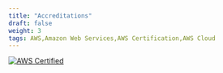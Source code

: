 ```yaml
---
title: "Accreditations"
draft: false
weight: 3
tags: AWS,Amazon Web Services,AWS Certification,AWS Cloud
---
```


[![AWS Certified](/img/aws-certified-solutions-architect-associate.png)](https://www.credly.com/badges/8b3be25b-03fb-412a-8384-e8c165926af3/public_url)
